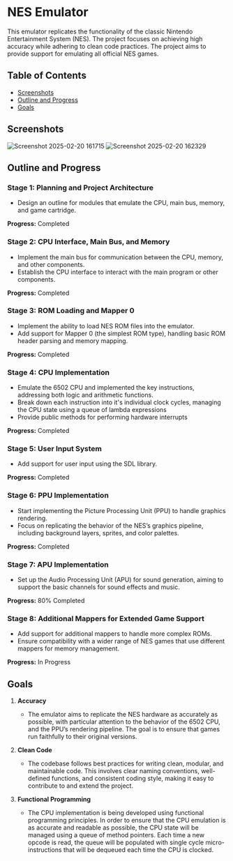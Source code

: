 # NES Emulator

This emulator replicates the functionality of the classic Nintendo Entertainment System (NES). The project focuses on achieving high accuracy while adhering to clean code practices. The project aims to provide support for emulating all official NES games.

## Table of Contents
- [Screenshots](#screenshots)
- [Outline and Progress](#outline-and-progress)
- [Goals](#goals)

## Screenshots

![Screenshot 2025-02-20 161715](https://github.com/user-attachments/assets/61942b6f-8f9f-4308-88f4-a37aff9ff5b9)
![Screenshot 2025-02-20 162329](https://github.com/user-attachments/assets/8476395a-06e1-433b-83c9-587697cf5aee)

## Outline and Progress

### Stage 1: Planning and Project Architecture
- Design an outline for modules that emulate the CPU, main bus, memory, and game cartridge.

**Progress:** Completed

### Stage 2: CPU Interface, Main Bus, and Memory
- Implement the main bus for communication between the CPU, memory, and other components.
- Establish the CPU interface to interact with the main program or other components.

**Progress:** Completed

### Stage 3: ROM Loading and Mapper 0
- Implement the ability to load NES ROM files into the emulator.
- Add support for Mapper 0 (the simplest ROM type), handling basic ROM header parsing and memory mapping.

**Progress:** Completed

### Stage 4: CPU Implementation
- Emulate the 6502 CPU and implemented the key instructions, addressing both logic and arithmetic functions.
- Break down each instruction into it's individual clock cycles, managing the CPU state using a queue of lambda expressions
- Provide public methods for performing hardware interrupts
  
**Progress:** Completed

### Stage 5: User Input System
- Add support for user input using the SDL library.

**Progress:** Completed

### Stage 6: PPU Implementation
- Start implementing the Picture Processing Unit (PPU) to handle graphics rendering.
- Focus on replicating the behavior of the NES’s graphics pipeline, including background layers, sprites, and color palettes.

**Progress:** Completed

### Stage 7: APU Implementation
- Set up the Audio Processing Unit (APU) for sound generation, aiming to support the basic channels for sound effects and music.

**Progress:** 80% Completed

### Stage 8: Additional Mappers for Extended Game Support
- Add support for additional mappers to handle more complex ROMs.
- Ensure compatibility with a wider range of NES games that use different mappers for memory management.

**Progress:** In Progress

## Goals

1. **Accuracy**
   - The emulator aims to replicate the NES hardware as accurately as possible, with particular attention to the behavior of the 6502 CPU, and the PPU’s rendering pipeline. The goal is to ensure that games run faithfully to their original versions.

2. **Clean Code**
   - The codebase follows best practices for writing clean, modular, and maintainable code. This involves clear naming conventions, well-defined functions, and consistent coding style, making it easy to contribute to and extend the project.

3. **Functional Programming**
   - The CPU implementation is being developed using functional programming principles. In order to ensure that the CPU emulation is as accurate and readable as possible, the CPU state will be managed using a queue of method pointers. Each time a new opcode is read, the queue will be populated with single cycle micro-instructions that will be dequeued each time the CPU is clocked.

